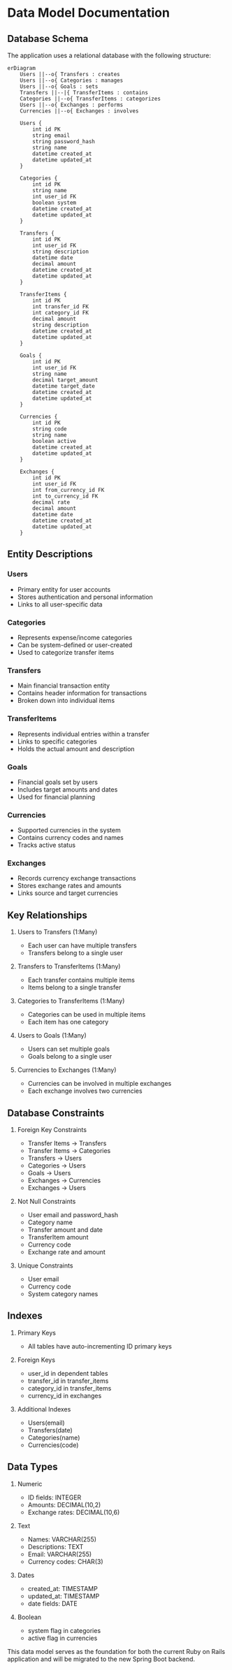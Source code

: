 # Data Model Documentation

## Database Schema

The application uses a relational database with the following structure:

```mermaid
erDiagram
    Users ||--o{ Transfers : creates
    Users ||--o{ Categories : manages
    Users ||--o{ Goals : sets
    Transfers ||--|{ TransferItems : contains
    Categories ||--o{ TransferItems : categorizes
    Users ||--o{ Exchanges : performs
    Currencies ||--o{ Exchanges : involves
    
    Users {
        int id PK
        string email
        string password_hash
        string name
        datetime created_at
        datetime updated_at
    }

    Categories {
        int id PK
        string name
        int user_id FK
        boolean system
        datetime created_at
        datetime updated_at
    }

    Transfers {
        int id PK
        int user_id FK
        string description
        datetime date
        decimal amount
        datetime created_at
        datetime updated_at
    }

    TransferItems {
        int id PK
        int transfer_id FK
        int category_id FK
        decimal amount
        string description
        datetime created_at
        datetime updated_at
    }

    Goals {
        int id PK
        int user_id FK
        string name
        decimal target_amount
        datetime target_date
        datetime created_at
        datetime updated_at
    }

    Currencies {
        int id PK
        string code
        string name
        boolean active
        datetime created_at
        datetime updated_at
    }

    Exchanges {
        int id PK
        int user_id FK
        int from_currency_id FK
        int to_currency_id FK
        decimal rate
        decimal amount
        datetime date
        datetime created_at
        datetime updated_at
    }
```

## Entity Descriptions

### Users
- Primary entity for user accounts
- Stores authentication and personal information
- Links to all user-specific data

### Categories
- Represents expense/income categories
- Can be system-defined or user-created
- Used to categorize transfer items

### Transfers
- Main financial transaction entity
- Contains header information for transactions
- Broken down into individual items

### TransferItems
- Represents individual entries within a transfer
- Links to specific categories
- Holds the actual amount and description

### Goals
- Financial goals set by users
- Includes target amounts and dates
- Used for financial planning

### Currencies
- Supported currencies in the system
- Contains currency codes and names
- Tracks active status

### Exchanges
- Records currency exchange transactions
- Stores exchange rates and amounts
- Links source and target currencies

## Key Relationships

1. Users to Transfers (1:Many)
   - Each user can have multiple transfers
   - Transfers belong to a single user

2. Transfers to TransferItems (1:Many)
   - Each transfer contains multiple items
   - Items belong to a single transfer

3. Categories to TransferItems (1:Many)
   - Categories can be used in multiple items
   - Each item has one category

4. Users to Goals (1:Many)
   - Users can set multiple goals
   - Goals belong to a single user

5. Currencies to Exchanges (1:Many)
   - Currencies can be involved in multiple exchanges
   - Each exchange involves two currencies

## Database Constraints

1. Foreign Key Constraints
   - Transfer Items → Transfers
   - Transfer Items → Categories
   - Transfers → Users
   - Categories → Users
   - Goals → Users
   - Exchanges → Currencies
   - Exchanges → Users

2. Not Null Constraints
   - User email and password_hash
   - Category name
   - Transfer amount and date
   - TransferItem amount
   - Currency code
   - Exchange rate and amount

3. Unique Constraints
   - User email
   - Currency code
   - System category names

## Indexes

1. Primary Keys
   - All tables have auto-incrementing ID primary keys

2. Foreign Keys
   - user_id in dependent tables
   - transfer_id in transfer_items
   - category_id in transfer_items
   - currency_id in exchanges

3. Additional Indexes
   - Users(email)
   - Transfers(date)
   - Categories(name)
   - Currencies(code)

## Data Types

1. Numeric
   - ID fields: INTEGER
   - Amounts: DECIMAL(10,2)
   - Exchange rates: DECIMAL(10,6)

2. Text
   - Names: VARCHAR(255)
   - Descriptions: TEXT
   - Email: VARCHAR(255)
   - Currency codes: CHAR(3)

3. Dates
   - created_at: TIMESTAMP
   - updated_at: TIMESTAMP
   - date fields: DATE

4. Boolean
   - system flag in categories
   - active flag in currencies

This data model serves as the foundation for both the current Ruby on Rails application and will be migrated to the new Spring Boot backend.